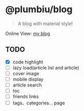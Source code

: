 # @plumbiu/blog

> A blog with material style!

Online View: [my blog](https://blog.plumbiu.top/)

## TODO

- [x] code highlight
- [ ] lazy load(article list and article)
- [ ] cover image
- [ ] mobile display
- [ ] article search
- [ ] toc
- [ ] friends links
- [ ] tags、categories... page